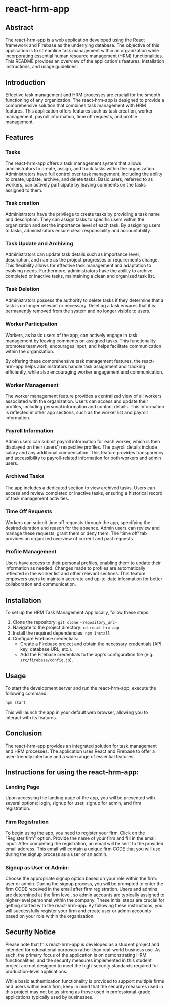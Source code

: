 # react-hrm-app

## Abstract

The react-hrm-app is a web application developed using the React framework and Firebase as the underlying database. The objective of this application is to streamline task management within an organization while incorporating essential human resource management (HRM) functionalities. This README provides an overview of the application's features, installation instructions, and usage guidelines.

## Introduction

Effective task management and HRM processes are crucial for the smooth functioning of any organization. The react-hrm-app is designed to provide a comprehensive solution that combines task management with HRM features. This application offers features such as task creation, worker management, payroll information, time off requests, and profile management.

## Features

### Tasks

The react-hrm-app offers a task management system that allows administrators to create, assign, and track tasks within the organization. Administrators have full control over task management, including the ability to create, update, archive, and delete tasks. Basic users, referred to as workers, can actively participate by leaving comments on the tasks assigned to them.

### Task creation
Administrators have the privilege to create tasks by providing a task name and description. They can assign tasks to specific users within the organization and set the importance level of each task. By assigning users to tasks, administrators ensure clear responsibility and accountability.

### Task Update and Archiving
Administrators can update task details such as importance level, description, and name as the project progresses or requirements change. This flexibility allows for effective task management and adaptation to evolving needs. Furthermore, administrators have the ability to archive completed or inactive tasks, maintaining a clean and organized task list.

### Task Deletion
Administrators possess the authority to delete tasks if they determine that a task is no longer relevant or necessary. Deleting a task ensures that it is permanently removed from the system and no longer visible to users.

### Worker Participation
Workers, as basic users of the app, can actively engage in task management by leaving comments on assigned tasks. This functionality promotes teamwork, encourages input, and helps facilitate communication within the organization.

By offering these comprehensive task management features, the react-hrm-app helps administrators handle task assignment and tracking efficiently, while also encouraging worker engagement and communication.

### Worker Management

The worker management feature provides a centralized view of all workers associated with the organization. Users can access and update their profiles, including personal information and contact details. This information is reflected in other app sections, such as the worker list and payroll information.

### Payroll Information

Admin users can submit payroll information for each worker, which is then displayed on their (users') respective profiles. The payroll details include salary and any additional compensation. This feature provides transparency and accessibility to payroll-related information for both workers and admin users.

### Archived Tasks

The app includes a dedicated section to view archived tasks. Users can access and review completed or inactive tasks, ensuring a historical record of task management activities. 

### Time Off Requests

Workers can submit time off requests through the app, specifying the desired duration and reason for the absence. Admin users can review and manage these requests, grant them or deny them. The 'time off' tab provides an organized overview of current and past requests.

### Profile Management

Users have access to their personal profiles, enabling them to update their information as needed. Changes made to profiles are automatically reflected in the worker list and other relevant sections. This feature empowers users to maintain accurate and up-to-date information for better collaboration and communication.

## Installation

To set up the HRM Task Management App locally, follow these steps:

1. Clone the repository: `git clone <repository_url>`
2. Navigate to the project directory: `cd react-hrm-app`
3. Install the required dependencies: `npm install`
4. Configure Firebase credentials:
   - Create a Firebase project and obtain the necessary credentials (API key, database URL, etc.).
   - Add the Firebase credentials to the app's configuration file (e.g., `src/firebase/config.js`).

## Usage

To start the development server and run the react-hrm-app, execute the following command:

`npm start`

This will launch the app in your default web browser, allowing you to interact with its features.

## Conclusion

The react-hrm-app provides an integrated solution for task management and HRM processes. The application uses React and Firebase to offer a user-friendly interface and a wide range of essential features.

## Instructions for using the react-hrm-app:

### Landing Page

Upon accessing the landing page of the app, you will be presented with several options: login, signup for user, signup for admin, and firm registration.

### Firm Registration

To begin using the app, you need to register your firm. Click on the "Register firm" option.
Provide the name of your firm and fill in the email input.
After completing the registration, an email will be sent to the provided email address. This email will contain a unique firm CODE that you will use during the signup process as a user or an admin.

### Signup as User or Admin:

Choose the appropriate signup option based on your role within the firm: user or admin.
During the signup process, you will be prompted to enter the firm CODE received in the email after firm registration.
Users and admins are determined at the firm level, so admin accounts are typically assigned to higher-level personnel within the company.
These initial steps are crucial for getting started with the react-hrm-app. By following these instructions, you will successfully register your firm and create user or admin accounts based on your role within the organization.

## Security Notice

Please note that this react-hrm-app is developed as a student project and intended for educational purposes rather than real-world business use. As such, the primary focus of the application is on demonstrating HRM functionalities, and the security measures implemented in this student project are not designed to meet the high-security standards required for production-level applications.

While basic authentication functionality is provided to support multiple firms and users within each firm, keep in mind that the security measures used in this project may not be as strong as those used in professional-grade applications typically used by businesses.
